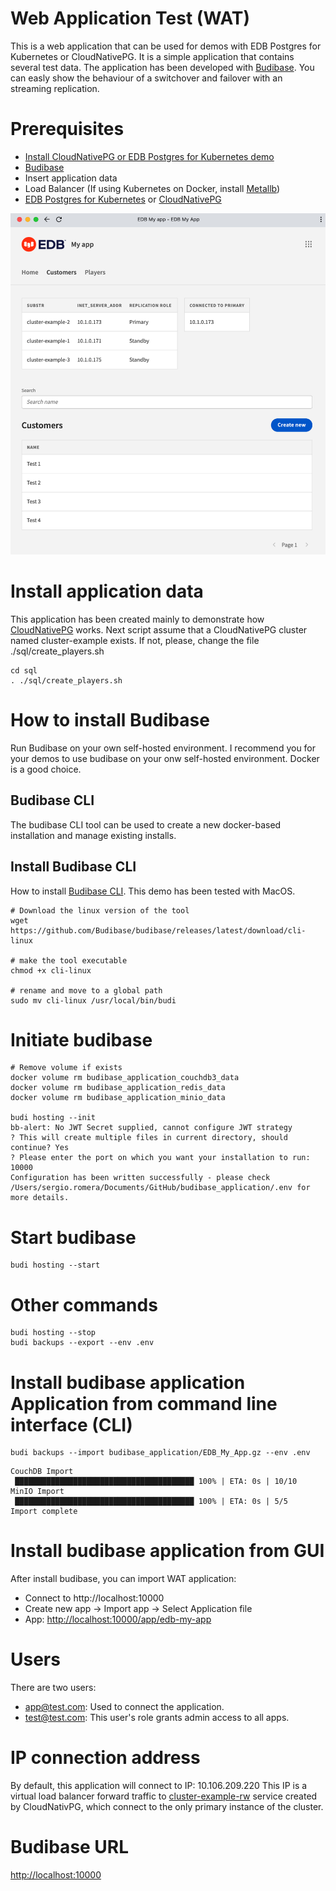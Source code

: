 # Web Application Test (WAT)
This is a web application that can be used for demos with EDB Postgres for Kubernetes or CloudNativePG. It is a simple application that contains several test data.
The application has been developed with [Budibase](https://budibase.com).
You can easly show the behaviour of a switchover and failover with an streaming replication.

# Prerequisites
- [Install CloudNativePG or EDB Postgres for Kubernetes demo](https://github.com/sergioenterprisedb/kubecon2022-demo)
- [Budibase](https://budibase.com)
- Insert application data
- Load Balancer (If using Kubernetes on Docker, install [Metallb](https://metallb.universe.tf/installation/))
- [EDB Postgres for Kubernetes](https://www.enterprisedb.com/products/edb-postgres-for-kubernetes) or [CloudNativePG](https://cloudnative-pg.io)

![WAT](/images/budibase_wat.png)

# Install application data
This application has been created mainly to demonstrate how [CloudNativePG](https://cloudnative-pg.io) works.
Next script assume that a CloudNativePG cluster named cluster-example exists. If not, please, change the file ./sql/create_players.sh
```
cd sql
. ./sql/create_players.sh
```

# How to install Budibase
Run Budibase on your own self-hosted environment.
I recommend you for your demos to use budibase on your onw self-hosted environment. Docker is a good choice.

## Budibase CLI
The budibase CLI tool can be used to create a new docker-based installation and manage existing installs.

## Install Budibase CLI
How to install [Budibase CLI](https://docs.budibase.com/docs/budibase-cli-setup).
This demo has been tested with MacOS.
```
# Download the linux version of the tool
wget https://github.com/Budibase/budibase/releases/latest/download/cli-linux

# make the tool executable
chmod +x cli-linux

# rename and move to a global path
sudo mv cli-linux /usr/local/bin/budi
```

# Initiate budibase
```
# Remove volume if exists
docker volume rm budibase_application_couchdb3_data
docker volume rm budibase_application_redis_data
docker volume rm budibase_application_minio_data

budi hosting --init
bb-alert: No JWT Secret supplied, cannot configure JWT strategy
? This will create multiple files in current directory, should continue? Yes
? Please enter the port on which you want your installation to run:  10000
Configuration has been written successfully - please check /Users/sergio.romera/Documents/GitHub/budibase_application/.env for more details.
```
# Start budibase
```
budi hosting --start
```

# Other commands
```
budi hosting --stop
budi backups --export --env .env
```

# Install budibase application Application from command line interface (CLI)
```
budi backups --import budibase_application/EDB_My_App.gz --env .env
```
```
CouchDB Import
 ████████████████████████████████████████ 100% | ETA: 0s | 10/10
MinIO Import
 ████████████████████████████████████████ 100% | ETA: 0s | 5/5
Import complete
```

# Install budibase application from GUI
After install budibase, you can import WAT application:
- Connect to http://localhost:10000
- Create new app -> Import app -> Select Application file
- App: [http://localhost:10000/app/edb-my-app](http://localhost:10000/app/edb-my-app)

# Users
There are two users:
- app@test.com: Used to connect the application.
- test@test.com: This user's role grants admin access to all apps.

# IP connection address
By default, this application will connect to IP: 10.106.209.220
This IP is a virtual load balancer forward traffic to [cluster-example-rw](https://www.enterprisedb.com/docs/postgres_for_kubernetes/latest/architecture/) service created by CloudNativPG, which connect to the only primary instance of the cluster.

# Budibase URL
[http://localhost:10000](http://localhost:10000)


